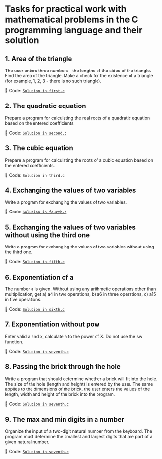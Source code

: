 # Tasks for practical work with mathematical problems in the C programming language and their solution

## 1. Area of the triangle
The user enters three numbers - the lengths of the sides of the triangle. Find the area of the triangle. Make a check for the existence of a triangle (for example, 1, 2, 3 - there is no such triangle).

📁 Code: [`Solution in first.c`](https://github.com/Liloika/tasks_math_c/blob/main/first.c)

## 2. The quadratic equation
Prepare a program for calculating the real roots of a quadratic equation based on the entered coefficients

📁 Code: [`Solution in second.c`](https://github.com/Liloika/tasks_math_c/blob/main/second.c)

## 3. The cubic equation
Prepare a program for calculating the roots of a cubic equation based on the entered coefficients.

📁 Code: [`Solution in third.c`](https://github.com/Liloika/tasks_math_c/blob/main/third.c)

## 4. Exchanging the values of two variables
Write a program for exchanging the values of two variables.

📁 Code: [`Solution in fourth.c`](https://github.com/Liloika/tasks_math_c/blob/main/fourth.c)

## 5. Exchanging the values of two variables without using the third one
Write a program for exchanging the values of two variables without using the third one.

📁 Code: [`Solution in fifth.c`](https://github.com/Liloika/tasks_math_c/blob/main/fifth.c)

## 6. Exponentiation of a 
The number a is given. Without using any arithmetic operations other than multiplication, get a) a4 in two operations, b) a6 in three operations, c) a15 in five operations.

📁 Code: [`Solution in sixth.c`](https://github.com/Liloika/tasks_math_c/blob/main/sixth.c)

## 7. Exponentiation without pow
Enter valid a and x, calculate a to the power of X. Do not use the sw function.

📁 Code: [`Solution in seventh.c`](https://github.com/Liloika/tasks_math_c/blob/main/seventh.c)

## 8. Passing the brick through the hole
Write a program that should determine whether a brick will fit into the hole. The size of the hole (length and height) is entered by the user. The same applies to the dimensions
of the brick, the user enters the values of the length, width and height of the brick into the program.

📁 Code: [`Solution in seventh.c`](https://github.com/Liloika/tasks_math_c/blob/main/eighth.c)

## 9. The max and min digits in a number
Organize the input of a two-digit natural number from the keyboard. The program must determine the smallest and largest digits that are part of a given natural number.

📁 Code: [`Solution in seventh.c`](https://github.com/Liloika/tasks_math_c/blob/main/ninth.c)






